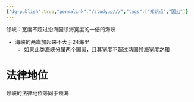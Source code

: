 ```yaml
---
{"dg-publish":true,"permalink":"/studyup///","tags":["知识点","国公"]}
---
```


领峡：宽度不超过沿海国领海宽度的一倍的海峡
- 海峡的两岸加起来不大于24海里
	- 如果此类海峡分属两个国家，且其宽度不超过两国领海宽度之和
# 法律地位
领峡的法律地位等同于领海